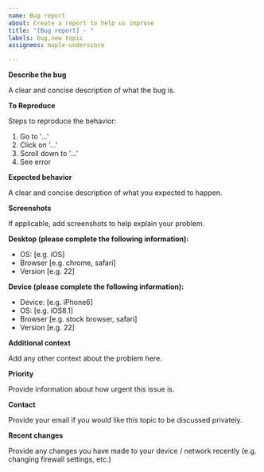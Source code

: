 ```yaml
---
name: Bug report
about: Create a report to help us improve
title: "[Bug report] - "
labels: bug,new topic
assignees: maple-underscore

---
```


**Describe the bug**

A clear and concise description of what the bug is.


**To Reproduce**

Steps to reproduce the behavior:
1. Go to '...'
2. Click on '...'
3. Scroll down to '...'
4. See error


**Expected behavior**

A clear and concise description of what you expected to happen.


**Screenshots**

If applicable, add screenshots to help explain your problem.


**Desktop (please complete the following information):**

 - OS: [e.g. iOS]
 - Browser [e.g. chrome, safari]
 - Version [e.g. 22]


**Device (please complete the following information):**

 - Device: [e.g. iPhone6]
 - OS: [e.g. iOS8.1]
 - Browser [e.g. stock browser, safari]
 - Version [e.g. 22]


**Additional context**

Add any other context about the problem here.


**Priority**

Provide information about how urgent this issue is.


**Contact**

Provide your email if you would like this topic to be discussed privately.


**Recent changes**

Provide any changes you have made to your device / network recently (e.g. changing firewall settings, etc.)
